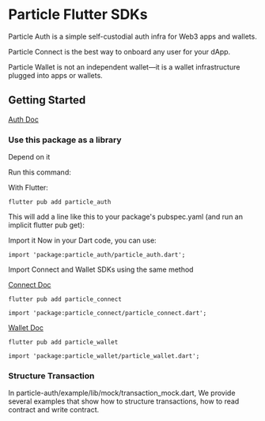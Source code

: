 # Particle Flutter SDKs
Particle Auth is a simple self-custodial auth infra for Web3 apps and wallets.

Particle Connect is the best way to onboard any user for your dApp.

Particle Wallet is not an independent wallet—it is a wallet infrastructure plugged into apps or wallets.

## Getting Started 

[Auth Doc](https://docs.particle.network/developers/auth-service/sdks/flutter)

### Use this package as a library

Depend on it

Run this command:

With Flutter:
```
flutter pub add particle_auth
```
This will add a line like this to your package's pubspec.yaml (and run an implicit flutter pub get):

Import it
Now in your Dart code, you can use:
```
import 'package:particle_auth/particle_auth.dart';
```

Import Connect and Wallet SDKs using the same method

[Connect Doc](https://docs.particle.network/developers/connect-service/sdks/flutter)

```
flutter pub add particle_connect
```
```
import 'package:particle_connect/particle_connect.dart';
```

[Wallet Doc](https://docs.particle.network/developers/wallet-service/sdks/flutter)
```
flutter pub add particle_wallet
```
```
import 'package:particle_wallet/particle_wallet.dart';
```

### Structure Transaction
In particle-auth/example/lib/mock/transaction_mock.dart, We provide several examples that show how to structure transactions,
how to read contract and write contract.




